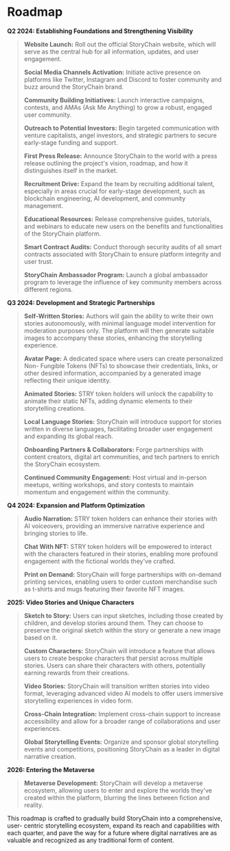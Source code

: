 # Roadmap

**Q2 2024: Establishing Foundations and Strengthening Visibility**

> **Website Launch:** Roll out the official StoryChain website, which will serve as the central hub for all information, updates, and user engagement.
>
> **Social Media Channels Activation:** Initiate active presence on platforms like Twitter, Instagram and Discord to foster community and buzz around the StoryChain brand.&#x20;
>
> **Community Building Initiatives:** Launch interactive campaigns, contests, and AMAs (Ask Me Anything) to grow a robust, engaged user community.&#x20;
>
> **Outreach to Potential Investors:** Begin targeted communication with venture capitalists, angel investors, and strategic partners to secure early-stage funding and support.&#x20;
>
> **First Press Release:** Announce StoryChain to the world with a press release outlining the project's vision, roadmap, and how it distinguishes itself in the market.&#x20;
>
> **Recruitment Drive:** Expand the team by recruiting additional talent, especially in areas crucial for early-stage development, such as blockchain engineering, AI development, and community management.&#x20;
>
> **Educational Resources:** Release comprehensive guides, tutorials, and webinars to educate new users on the benefits and functionalities of the StoryChain platform.&#x20;
>
> **Smart Contract Audits:** Conduct thorough security audits of all smart contracts associated with StoryChain to ensure platform integrity and user trust.&#x20;
>
> **StoryChain Ambassador Program:** Launch a global ambassador program to leverage the influence of key community members across different regions.



**Q3 2024: Development and Strategic Partnerships**&#x20;

> **Self-Written Stories:** Authors will gain the ability to write their own stories autonomously, with minimal language model intervention for moderation purposes only. The platform will then generate suitable images to accompany these stories, enhancing the storytelling experience.&#x20;
>
> **Avatar Page:** A dedicated space where users can create personalized Non- Fungible Tokens (NFTs) to showcase their credentials, links, or other desired information, accompanied by a generated image reflecting their unique identity.&#x20;
>
> **Animated Stories:** STRY token holders will unlock the capability to animate their static NFTs, adding dynamic elements to their storytelling creations.
>
> **Local Language Stories:** StoryChain will introduce support for stories written in diverse languages, facilitating broader user engagement and expanding its global reach.&#x20;
>
> **Onboarding Partners & Collaborators:** Forge partnerships with content creators, digital art communities, and tech partners to enrich the StoryChain ecosystem.&#x20;
>
> **Continued Community Engagement:** Host virtual and in-person meetups, writing workshops, and story contests to maintain momentum and engagement within the community.



**Q4 2024: Expansion and Platform Optimization**

> **Audio Narration:** STRY token holders can enhance their stories with AI voiceovers, providing an immersive narrative experience and bringing stories to life.&#x20;
>
> **Chat With NFT:** STRY token holders will be empowered to interact with the characters featured in their stories, enabling more profound engagement with the fictional worlds they've crafted.&#x20;
>
> **Print on Demand:** StoryChain will forge partnerships with on-demand printing services, enabling users to order custom merchandise such as t-shirts and mugs featuring their favorite NFT images.



**2025: Video Stories and Unique Characters**

> **Sketch to Story:** Users can input sketches, including those created by children, and develop stories around them. They can choose to preserve the original sketch within the story or generate a new image based on it.&#x20;
>
> **Custom Characters:** StoryChain will introduce a feature that allows users to create bespoke characters that persist across multiple stories. Users can share their characters with others, potentially earning rewards from their creations.&#x20;
>
> **Video Stories:** StoryChain will transition written stories into video format, leveraging advanced video AI models to offer users immersive storytelling experiences in video form.&#x20;
>
> **Cross-Chain Integration:** Implement cross-chain support to increase accessibility and allow for a broader range of collaborations and user experiences.&#x20;
>
> **Global Storytelling Events:** Organize and sponsor global storytelling events and competitions, positioning StoryChain as a leader in digital narrative creation.



**2026: Entering the Metaverse**

> **Metaverse Development:** StoryChain will develop a metaverse ecosystem, allowing users to enter and explore the worlds they've created within the platform, blurring the lines between fiction and reality.&#x20;



This roadmap is crafted to gradually build StoryChain into a comprehensive, user- centric storytelling ecosystem, expand its reach and capabilities with each quarter, and pave the way for a future where digital narratives are as valuable and recognized as any traditional form of content.
